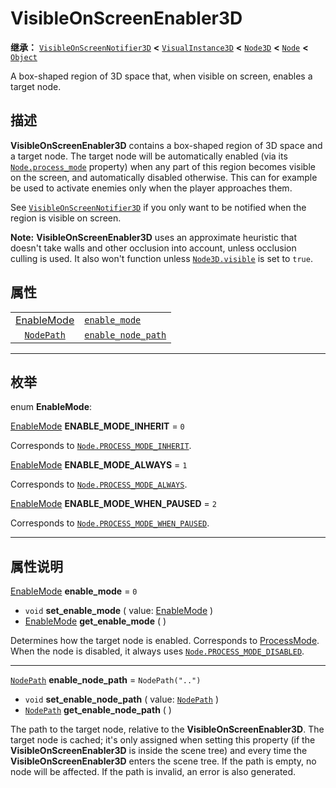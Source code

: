 <!-- ⚠ 请勿编辑本文件 ⚠ -->
<!-- 本文档使用脚本从 WeDot 引擎源码仓库生成。 -->
<!-- 生成脚本：https://github.com/WeDot-Engine/WeDot/tree/4.3/doc/tools/make_md.py； -->
<!-- 原文件：https://github.com/WeDot-Engine/WeDot/tree/4.3/doc/classes/VisibleOnScreenEnabler3D.xml。 -->

<div id="_class_visibleonscreenenabler3d"></div>

# VisibleOnScreenEnabler3D

**继承：** [`VisibleOnScreenNotifier3D`](class_visibleonscreennotifier3d.md) **<** [`VisualInstance3D`](class_visualinstance3d.md) **<** [`Node3D`](class_node3d.md) **<** [`Node`](class_node.md) **<** [`Object`](class_object.md)

A box-shaped region of 3D space that, when visible on screen, enables a target node.

## 描述

**VisibleOnScreenEnabler3D** contains a box-shaped region of 3D space and a target node. The target node will be automatically enabled (via its [`Node.process_mode`](class_node.md#class_node_property_process_mode) property) when any part of this region becomes visible on the screen, and automatically disabled otherwise. This can for example be used to activate enemies only when the player approaches them.

See [`VisibleOnScreenNotifier3D`](class_visibleonscreennotifier3d.md) if you only want to be notified when the region is visible on screen.

 **Note:** **VisibleOnScreenEnabler3D** uses an approximate heuristic that doesn't take walls and other occlusion into account, unless occlusion culling is used. It also won't function unless [`Node3D.visible`](class_node3d.md#class_node3d_property_visible) is set to `true`.

## 属性

|||
|:-:|:--|
| [EnableMode](#enum_visibleonscreenenabler3d_enablemode) | [`enable_mode`](class_visibleonscreenenabler3d.md#class_visibleonscreenenabler3d_property_enable_mode)           | ``0``              |
| [`NodePath`](class_nodepath.md)                         | [`enable_node_path`](class_visibleonscreenenabler3d.md#class_visibleonscreenenabler3d_property_enable_node_path) | ``NodePath("..")`` |

<!-- rst-class:: classref-section-separator -->

---

## 枚举

<div id="_class_enum_visibleonscreenenabler3d_enablemode"></div>

enum **EnableMode**: <div id="enum_visibleonscreenenabler3d_enablemode"></div>

<div id="_class_visibleonscreenenabler3d_constant_enable_mode_inherit"></div>

[EnableMode](#enum_visibleonscreenenabler3d_enablemode) **ENABLE_MODE_INHERIT** = ``0``

Corresponds to [`Node.PROCESS_MODE_INHERIT`](class_node.md#class_node_constant_process_mode_inherit).

<div id="_class_visibleonscreenenabler3d_constant_enable_mode_always"></div>

[EnableMode](#enum_visibleonscreenenabler3d_enablemode) **ENABLE_MODE_ALWAYS** = ``1``

Corresponds to [`Node.PROCESS_MODE_ALWAYS`](class_node.md#class_node_constant_process_mode_always).

<div id="_class_visibleonscreenenabler3d_constant_enable_mode_when_paused"></div>

[EnableMode](#enum_visibleonscreenenabler3d_enablemode) **ENABLE_MODE_WHEN_PAUSED** = ``2``

Corresponds to [`Node.PROCESS_MODE_WHEN_PAUSED`](class_node.md#class_node_constant_process_mode_when_paused).

<!-- rst-class:: classref-section-separator -->

---

## 属性说明

<div id="_class_visibleonscreenenabler3d_property_enable_mode"></div>

[EnableMode](#enum_visibleonscreenenabler3d_enablemode) **enable_mode** = ``0`` <div id="class_visibleonscreenenabler3d_property_enable_mode"></div>

- `void` **set_enable_mode** ( value: [EnableMode](#enum_visibleonscreenenabler3d_enablemode) )
- [EnableMode](#enum_visibleonscreenenabler3d_enablemode) **get_enable_mode** ( )

Determines how the target node is enabled. Corresponds to [ProcessMode](#enum_node_processmode). When the node is disabled, it always uses [`Node.PROCESS_MODE_DISABLED`](class_node.md#class_node_constant_process_mode_disabled).

<!-- rst-class:: classref-item-separator -->

---

<div id="_class_visibleonscreenenabler3d_property_enable_node_path"></div>

[`NodePath`](class_nodepath.md) **enable_node_path** = ``NodePath("..")`` <div id="class_visibleonscreenenabler3d_property_enable_node_path"></div>

- `void` **set_enable_node_path** ( value: [`NodePath`](class_nodepath.md) )
- [`NodePath`](class_nodepath.md) **get_enable_node_path** ( )

The path to the target node, relative to the **VisibleOnScreenEnabler3D**. The target node is cached; it's only assigned when setting this property (if the **VisibleOnScreenEnabler3D** is inside the scene tree) and every time the **VisibleOnScreenEnabler3D** enters the scene tree. If the path is empty, no node will be affected. If the path is invalid, an error is also generated.

[^virtual]: 本方法通常需要用户覆盖才能生效。
[^const]: 本方法无副作用，不会修改该实例的任何成员变量。
[^vararg]: 本方法除了能接受在此处描述的参数外，还能够继续接受任意数量的参数。
[^constructor]: 本方法用于构造某个类型。
[^static]: 调用本方法无需实例，可直接使用类名进行调用。
[^operator]: 本方法描述的是使用本类型作为左操作数的有效运算符。
[^bitfield]: 这个值是由下列位标志构成位掩码的整数。
[^void]: 无返回值。
